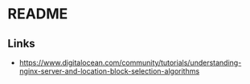 # README

## Links

- https://www.digitalocean.com/community/tutorials/understanding-nginx-server-and-location-block-selection-algorithms